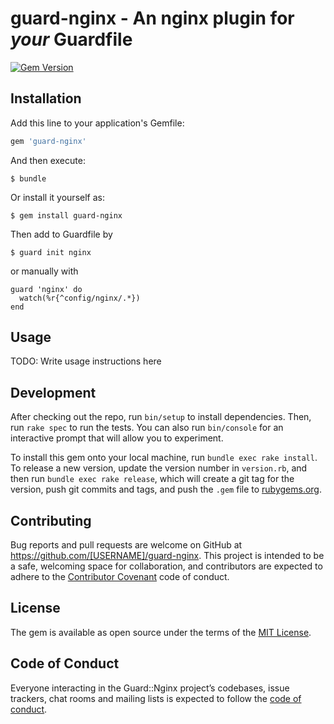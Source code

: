 # guard-nginx - An nginx plugin for *your* Guardfile
[![Gem Version](https://badge.fury.io/rb/guard-nginx.svg)](https://badge.fury.io/rb/guard-nginx)
## Installation

Add this line to your application's Gemfile:

```ruby
gem 'guard-nginx'
```

And then execute:

    $ bundle

Or install it yourself as:

    $ gem install guard-nginx

Then add to Guardfile by

    $ guard init nginx

or manually with

    guard 'nginx' do
      watch(%r{^config/nginx/.*})
    end

## Usage

TODO: Write usage instructions here

## Development

After checking out the repo, run `bin/setup` to install dependencies. Then, run `rake spec` to run the tests. You can also run `bin/console` for an interactive prompt that will allow you to experiment.

To install this gem onto your local machine, run `bundle exec rake install`. To release a new version, update the version number in `version.rb`, and then run `bundle exec rake release`, which will create a git tag for the version, push git commits and tags, and push the `.gem` file to [rubygems.org](https://rubygems.org).

## Contributing

Bug reports and pull requests are welcome on GitHub at https://github.com/[USERNAME]/guard-nginx. This project is intended to be a safe, welcoming space for collaboration, and contributors are expected to adhere to the [Contributor Covenant](http://contributor-covenant.org) code of conduct.

## License

The gem is available as open source under the terms of the [MIT License](https://opensource.org/licenses/MIT).

## Code of Conduct

Everyone interacting in the Guard::Nginx project’s codebases, issue trackers, chat rooms and mailing lists is expected to follow the [code of conduct](https://github.com/[USERNAME]/guard-nginx/blob/master/CODE_OF_CONDUCT.md).
